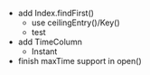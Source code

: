 * add Index.findFirst()
  * use ceilingEntry()/Key()
  * test
* add TimeColumn
  * Instant
* finish maxTime support in open()